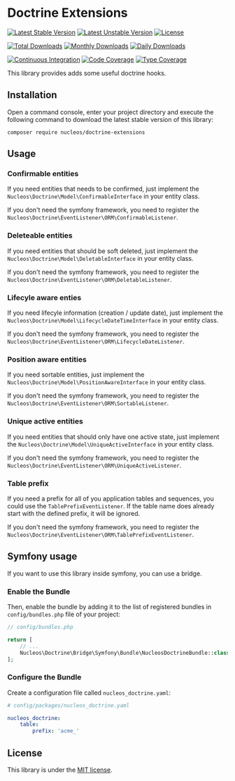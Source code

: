 Doctrine Extensions
===================
[![Latest Stable Version](https://poser.pugx.org/nucleos/doctrine-extensions/v/stable)](https://packagist.org/packages/nucleos/doctrine-extensions)
[![Latest Unstable Version](https://poser.pugx.org/nucleos/doctrine-extensions/v/unstable)](https://packagist.org/packages/nucleos/doctrine-extensions)
[![License](https://poser.pugx.org/nucleos/doctrine-extensions/license)](LICENSE.md)

[![Total Downloads](https://poser.pugx.org/nucleos/doctrine-extensions/downloads)](https://packagist.org/packages/nucleos/doctrine-extensions)
[![Monthly Downloads](https://poser.pugx.org/nucleos/doctrine-extensions/d/monthly)](https://packagist.org/packages/nucleos/doctrine-extensions)
[![Daily Downloads](https://poser.pugx.org/nucleos/doctrine-extensions/d/daily)](https://packagist.org/packages/nucleos/doctrine-extensions)

[![Continuous Integration](https://github.com/nucleos/nucleos-doctrine-extensions/workflows/Continuous%20Integration/badge.svg)](https://github.com/nucleos/nucleos-doctrine-extensions/actions?query=workflow%3A"Continuous+Integration"+branch%3Amain)
[![Code Coverage](https://codecov.io/gh/nucleos/nucleos-doctrine-extensions/branch/main/graph/badge.svg)](https://codecov.io/gh/nucleos/nucleos-doctrine-extensions)
[![Type Coverage](https://shepherd.dev/github/nucleos/nucleos-doctrine-extensions/coverage.svg)](https://shepherd.dev/github/nucleos/nucleos-doctrine-extensions)

This library provides adds some useful doctrine hooks.

## Installation

Open a command console, enter your project directory and execute the following command to download the latest stable version of this library:

```
composer require nucleos/doctrine-extensions
```

## Usage

### Confirmable entities

If you need entities that needs to be confirmed, just implement the `Nucleos\Doctrine\Model\ConfirmableInterface`
in your entity class.

If you don't need the symfony framework, you need to register the `Nucleos\Doctrine\EventListener\ORM\ConfirmableListener`.

### Deleteable entities

If you need entities that should be soft deleted, just implement the `Nucleos\Doctrine\Model\DeletableInterface`
in your entity class.

If you don't need the symfony framework, you need to register the `Nucleos\Doctrine\EventListener\ORM\DeletableListener`.

### Lifecyle aware enties

If you need lifecyle information (creation / update date), just implement the `Nucleos\Doctrine\Model\LifecycleDateTimeInterface`
in your entity class.

If you don't need the symfony framework, you need to register the `Nucleos\Doctrine\EventListener\ORM\LifecycleDateListener`.

### Position aware entities

If you need sortable entities, just implement the `Nucleos\Doctrine\Model\PositionAwareInterface`
in your entity class.

If you don't need the symfony framework, you need to register the `Nucleos\Doctrine\EventListener\ORM\SortableListener`.

### Unique active entities

If you need entities that should only have one active state, just implement the `Nucleos\Doctrine\Model\UniqueActiveInterface`
in your entity class.

If you don't need the symfony framework, you need to register the `Nucleos\Doctrine\EventListener\ORM\UniqueActiveListener`.

### Table prefix

If you need a prefix for all of you application tables and sequences, you could use the  `TablePrefixEventListener`.
If the table name does already start with the defined prefix, it will be ignored.

If you don't need the symfony framework, you need to register the `Nucleos\Doctrine\EventListener\ORM\TablePrefixEventListener`.

## Symfony usage

If you want to use this library inside symfony, you can use a bridge.

### Enable the Bundle

Then, enable the bundle by adding it to the list of registered bundles in `config/bundles.php` file of your project:

```php
// config/bundles.php

return [
    // ...
    Nucleos\Doctrine\Bridge\Symfony\Bundle\NucleosDoctrineBundle::class => ['all' => true],
];
```


### Configure the Bundle

Create a configuration file called `nucleos_doctrine.yaml`:

```yaml
# config/packages/nucleos_doctrine.yaml

nucleos_doctrine:
    table:
        prefix: 'acme_'
```


## License

This library is under the [MIT license](LICENSE.md).
